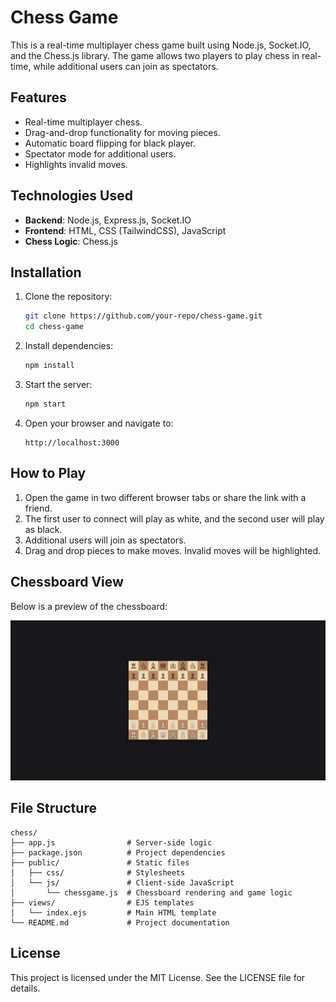 # Chess Game

This is a real-time multiplayer chess game built using Node.js, Socket.IO, and the Chess.js library. The game allows two players to play chess in real-time, while additional users can join as spectators.

## Features

- Real-time multiplayer chess.
- Drag-and-drop functionality for moving pieces.
- Automatic board flipping for black player.
- Spectator mode for additional users.
- Highlights invalid moves.

## Technologies Used

- **Backend**: Node.js, Express.js, Socket.IO
- **Frontend**: HTML, CSS (TailwindCSS), JavaScript
- **Chess Logic**: Chess.js

## Installation

1. Clone the repository:
   ```bash
   git clone https://github.com/your-repo/chess-game.git
   cd chess-game
   ```

2. Install dependencies:
   ```bash
   npm install
   ```

3. Start the server:
   ```bash
   npm start
   ```

4. Open your browser and navigate to:
   ```
   http://localhost:3000
   ```

## How to Play

1. Open the game in two different browser tabs or share the link with a friend.
2. The first user to connect will play as white, and the second user will play as black.
3. Additional users will join as spectators.
4. Drag and drop pieces to make moves. Invalid moves will be highlighted.

## Chessboard View

Below is a preview of the chessboard:

![Chessboard Preview](image.png)

## File Structure

```
chess/
├── app.js                # Server-side logic
├── package.json          # Project dependencies
├── public/               # Static files
│   ├── css/              # Stylesheets
│   └── js/               # Client-side JavaScript
│       └── chessgame.js  # Chessboard rendering and game logic
├── views/                # EJS templates
│   └── index.ejs         # Main HTML template
└── README.md             # Project documentation
```

## License

This project is licensed under the MIT License. See the LICENSE file for details.
